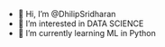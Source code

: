 - 👋 Hi, I’m @DhilipSridharan
- 👀 I’m interested in DATA SCIENCE
- 🌱 I’m currently learning ML in Python


<!---
DhilipSridharan/DhilipSridharan is a ✨ special ✨ repository because its `README.md` (this file) appears on your GitHub profile.
You can click the Preview link to take a look at your changes.
--->
